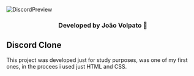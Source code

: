 ![DiscordPreview](https://user-images.githubusercontent.com/102267019/164954061-24761461-34e0-4b93-9a71-41f954f42174.jpg)
<h3 align="center">Developed by João Volpato 💜</h3>

## Discord Clone 
This project was developed just for study purposes, was one of my first ones, in the procees i used just HTML and CSS.
<br/><br/>
